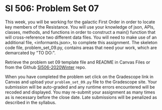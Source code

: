 # SI 506: Problem Set 07
This week, you will be working for the galactic First Order in order to locate key members of the Resistance. You will use your knowledge of json, APIs, classes, methods, and functions in order to construct a main() function that will cross-reference two different data files. You will need to make use of an additional file, <informants.json>, to complete this assignment. The skeleton code file, problem_set_09.py, contains areas that need your work, which are demarcated by "TO DO:".

Retrieve the problem set 09 template file and README in Canvas Files or from the Github
[SI506-2020Winter](https://github.com/umsi-arwhyte/SI506-2020Winter/tree/master/code/problem_set_09)
repo.

When you have completed the problem set click on the Gradescope link in Canvas and upload your
`problem_set_09.py` file to the Gradescope site.  Your submission will be auto-graded and any runtime
errors encountered will be recoded and displayed.  You may re-submit your assignment as many
times as is necessary before the close date.  Late submissions will be penalized as described
in the syllabus.
